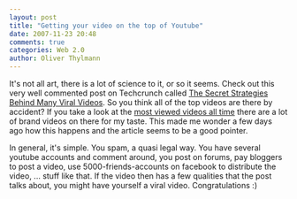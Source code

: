 ```yaml
---
layout: post
title: "Getting your video on the top of Youtube"
date: 2007-11-23 20:48
comments: true
categories: Web 2.0
author: Oliver Thylmann
---
```








It's not all art, there is a lot of science to it, or so it seems. Check out this very well commented post on Techcrunch called [The Secret Strategies Behind Many Viral Videos](http://www.techcrunch.com/2007/11/22/the-secret-strategies-behind-many-viral-videos/). So you think all of the top videos are there by accident? If you take a look at the [most viewed videos all time](http://youtube.com/browse?s=mp&amp;t=a&amp;c=0&amp;l=) there are a lot of brand videos on there for my taste. This made me wonder a few days ago how this happens and the article seems to be a good pointer.

In general, it's simple. You spam, a quasi legal way. You have several youtube accounts and comment around, you post on forums, pay bloggers to post a video, use 5000-friends-accounts on facebook to distribute the video, ... stuff like that. If the video then has a few qualities that the post talks about, you might have yourself a viral video. Congratulations :)


